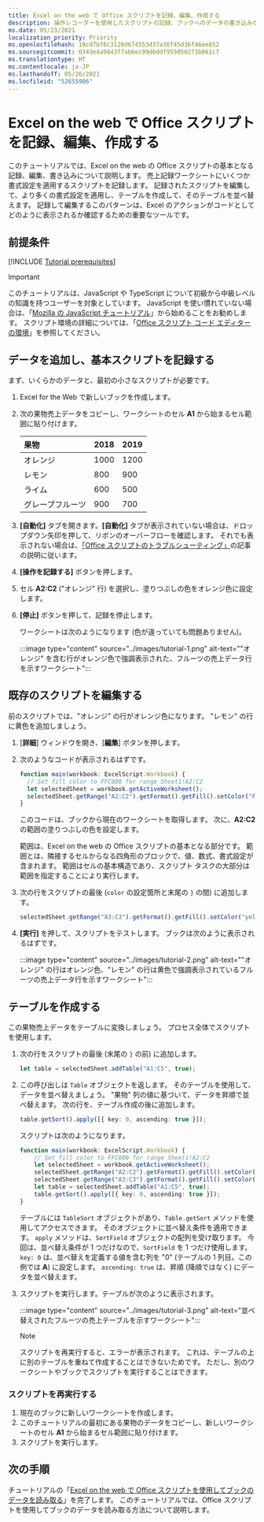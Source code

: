 ```yaml
---
title: Excel on the web で Office スクリプトを記録、編集、作成する
description: 操作レコーダーを使用したスクリプトの記録、ブックへのデータの書き込みなど、Office スクリプトの基本について説明したチュートリアル。
ms.date: 05/23/2021
localization_priority: Priority
ms.openlocfilehash: 19cd7bf6c3120d674553d37a36f45d36f46ee852
ms.sourcegitcommit: 0343e4a9843f7ab6ec99d6ddf955050271b061c7
ms.translationtype: HT
ms.contentlocale: ja-JP
ms.lasthandoff: 05/26/2021
ms.locfileid: "52655906"
---
```

# <a name="record-edit-and-create-office-scripts-in-excel-on-the-web"></a>Excel on the web で Office スクリプトを記録、編集、作成する

このチュートリアルでは、Excel on the web の Office スクリプトの基本となる記録、編集、書き込みについて説明します。 売上記録ワークシートにいくつか書式設定を適用するスクリプトを記録します。 記録されたスクリプトを編集して、より多くの書式設定を適用し、テーブルを作成して、そのテーブルを並べ替えます。 記録して編集するこのパターンは、Excel のアクションがコードとしてどのように表示されるか確認するための重要なツールです。

## <a name="prerequisites"></a>前提条件

[!INCLUDE [Tutorial prerequisites](../includes/tutorial-prerequisites.md)]

> [!IMPORTANT]
> このチュートリアルは、JavaScript や TypeScript について初級から中級レベルの知識を持つユーザーを対象としています。 JavaScript を使い慣れていない場合は、「[Mozilla の JavaScript チュートリアル](https://developer.mozilla.org/docs/Web/JavaScript/Guide/Introduction)」から始めることをお勧めします。 スクリプト環境の詳細については、「[Office スクリプト コード エディターの環境](../overview/code-editor-environment.md)」を参照してください。

## <a name="add-data-and-record-a-basic-script"></a>データを追加し、基本スクリプトを記録する

まず、いくらかのデータと、最初の小さなスクリプトが必要です。

1. Excel for the Web で新しいブックを作成します。
2. 次の果物売上データをコピーし、ワークシートのセル **A1** から始まるセル範囲に貼り付けます。

    |果物 |2018 |2019 |
    |:---|:---|:---|
    |オレンジ |1000 |1200 |
    |レモン |800 |900 |
    |ライム |600 |500 |
    |グレープフルーツ |900 |700 |

3. **[自動化]** タブを開きます。**[自動化]** タブが表示されていない場合は、ドロップダウン矢印を押して、リボンのオーバーフローを確認します。 それでも表示されない場合は、[「Office スクリプトのトラブルシューティング」](../testing/troubleshooting.md#automate-tab-not-appearing-or-office-scripts-unavailable)の記事の説明に従います。
4. **[操作を記録する]** ボタンを押します。
5. セル **A2:C2** ("オレンジ" 行) を選択し、塗りつぶしの色をオレンジ色に設定します。
6. **[停止]** ボタンを押して、記録を停止します。

    ワークシートは次のようになります (色が違っていても問題ありません)。

    :::image type="content" source="../images/tutorial-1.png" alt-text="&quot;オレンジ&quot; を含む行がオレンジ色で強調表示された、フルーツの売上データ行を示すワークシート":::

## <a name="edit-an-existing-script"></a>既存のスクリプトを編集する

前のスクリプトでは、"オレンジ" の行がオレンジ色になります。 "レモン" の行に黄色を追加しましょう。

1. [**詳細**] ウィンドウを開き、[**編集**] ボタンを押します。
2. 次のようなコードが表示されるはずです。

    ```TypeScript
    function main(workbook: ExcelScript.Workbook) {
      // Set fill color to FFC000 for range Sheet1!A2:C2
      let selectedSheet = workbook.getActiveWorksheet();
      selectedSheet.getRange("A2:C2").getFormat().getFill().setColor("FFC000");
    }
    ```

    このコードは、ブックから現在のワークシートを取得します。 次に、**A2:C2** の範囲の塗りつぶしの色を設定します。

    範囲は、Excel on the web の Office スクリプトの基本となる部分です。 範囲とは、隣接するセルからなる四角形のブロックで、値、数式、書式設定が含まれます。 範囲はセルの基本構造であり、スクリプト タスクの大部分は範囲を指定することにより実行します。

3. 次の行をスクリプトの最後 (`color` の設定箇所と末尾の `}` の間) に追加します。

    ```TypeScript
    selectedSheet.getRange("A3:C3").getFormat().getFill().setColor("yellow");
    ```

4. **[実行]** を押して、スクリプトをテストします。 ブックは次のように表示されるはずです。

    :::image type="content" source="../images/tutorial-2.png" alt-text="&quot;オレンジ&quot; の行はオレンジ色、&quot;レモン&quot; の行は黄色で強調表示されているフルーツの売上データ行を示すワークシート":::

## <a name="create-a-table"></a>テーブルを作成する

この果物売上データをテーブルに変換しましょう。 プロセス全体でスクリプトを使用します。

1. 次の行をスクリプトの最後 (末尾の `}` の前) に追加します。

    ```TypeScript
    let table = selectedSheet.addTable("A1:C5", true);
    ```

2. この呼び出しは `Table` オブジェクトを返します。 そのテーブルを使用して、データを並べ替えましょう。 "果物" 列の値に基づいて、データを昇順で並べ替えます。 次の行を、テーブル作成の後に追加します。

    ```TypeScript
    table.getSort().apply([{ key: 0, ascending: true }]);
    ```

    スクリプトは次のようになります。

    ```TypeScript
    function main(workbook: ExcelScript.Workbook) {
        // Set fill color to FFC000 for range Sheet1!A2:C2
        let selectedSheet = workbook.getActiveWorksheet();
        selectedSheet.getRange("A2:C2").getFormat().getFill().setColor("FFC000");
        selectedSheet.getRange("A3:C3").getFormat().getFill().setColor("yellow");
        let table = selectedSheet.addTable("A1:C5", true);
        table.getSort().apply([{ key: 0, ascending: true }]);
    }
    ```

    テーブルには `TableSort` オブジェクトがあり、`Table.getSort` メソッドを使用してアクセスできます。 そのオブジェクトに並べ替え条件を適用できます。 `apply` メソッドは、`SortField` オブジェクトの配列を受け取ります。 今回は、並べ替え条件が 1 つだけなので、`SortField` を 1 つだけ使用します。 `key: 0` は、並べ替えを定義する値を含む列を "0" (テーブルの 1 列目。この例では **A**) に設定します。 `ascending: true` は、昇順 (降順ではなく) にデータを並べ替えます。

3. スクリプトを実行します。テーブルが次のように表示されます。

    :::image type="content" source="../images/tutorial-3.png" alt-text="並べ替えされたフルーツの売上テーブルを示すワークシート":::

    > [!NOTE]
    > スクリプトを再実行すると、エラーが表示されます。 これは、テーブルの上に別のテーブルを重ねて作成することはできないためです。 ただし、別のワークシートやブックでスクリプトを実行することはできます。

### <a name="re-run-the-script"></a>スクリプトを再実行する

1. 現在のブックに新しいワークシートを作成します。
2. このチュートリアルの最初にある果物のデータをコピーし、新しいワークシートのセル **A1** から始まるセル範囲に貼り付けます。
3. スクリプトを実行します。

## <a name="next-steps"></a>次の手順

チュートリアルの「[Excel on the web で Office スクリプトを使用してブックのデータを読み取る](excel-read-tutorial.md)」を完了します。 このチュートリアルでは、Office スクリプトを使用してブックのデータを読み取る方法について説明します。
